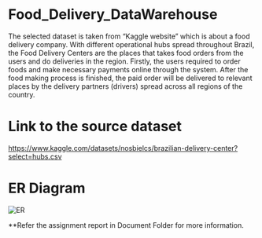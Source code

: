 # Food_Delivery_DataWarehouse
The selected dataset is taken from “Kaggle website” which is about a food delivery company. With different operational hubs spread throughout Brazil, the Food Delivery Centers are the places that takes food orders from the users and do deliveries in the region. Firstly, the users required to order foods and make necessary payments online through the system. After the food making process is finished, the paid order will be delivered to relevant places by the delivery partners (drivers) spread across all regions of the country. 
# Link to the source dataset
https://www.kaggle.com/datasets/nosbielcs/brazilian-delivery-center?select=hubs.csv
# ER Diagram
![ER](https://user-images.githubusercontent.com/87229466/213368782-16720abe-6768-49cb-a570-4a5e436d78ff.png)

**Refer the assignment report in Document Folder for more information.

